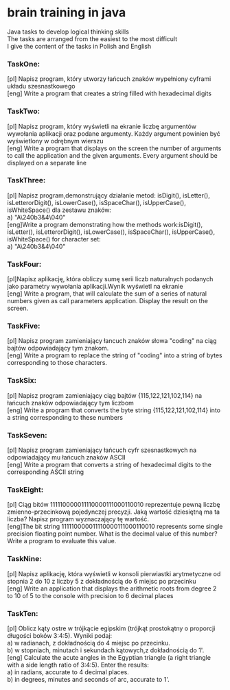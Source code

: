 # brain training in java
Java tasks to develop logical thinking skills<br>
The tasks are arranged from the easiest to the most difficult<br>
I give the content of the tasks in Polish and English<br>
### TaskOne:<br>
[pl] Napisz program, który utworzy łańcuch znaków wypełniony cyframi układu szesnastkowego<br>
[eng] Write a program that creates a string filled with hexadecimal digits<br>
### TaskTwo:<br>
[pl] Napisz program, który wyświetli na ekranie liczbę argumentów wywołania aplikacji oraz podane argumenty. Każdy argument powinien być 
wyświetlony w odrębnym wierszu <br>
[eng] Write a program that displays on the screen the number of arguments to call the application and the given arguments. Every argument should be
displayed on a separate line<br>
### TaskThree: <br>
[pl] Napisz program,demonstrujący działanie metod: isDigit(), isLetter(),
isLetterorDigit(), isLowerCase(), isSpaceChar(), isUpperCase(), isWhiteSpace() dla
zestawu znaków:<br>
a) "A\240b3&4\040"<br>
[eng]Write a program demonstrating how the methods work:isDigit(), isLetter(),
isLetterorDigit(), isLowerCase(), isSpaceChar(), isUpperCase(), isWhiteSpace() for character set:<br>
a) "A\240b3&4\040"<br>
### TaskFour:<br>
[pl]Napisz aplikację, która obliczy sumę serii liczb naturalnych podanych jako parametry wywołania
aplikacji.Wynik wyświetl na ekranie<br>
[eng] Write a program, that will calculate the sum of a series of natural numbers given as call parameters application.
Display the result on the screen. <br>
### TaskFive:<br>
[pl] Napisz program zamieniający łancuch znaków słowa "coding" na ciąg bajtów odpowiadający tym znakom.<br>
[eng] Write a program to replace the string of "coding" into a string of bytes corresponding to those characters. <br>
### TaskSix: <br>
[pl] Napisz program zamieniający ciąg bajtów {115,122,121,102,114} na łańcuch znaków odpowiadający tym liczbom<br>
[eng] Write a program that converts the byte string {115,122,121,102,114} into a string corresponding to these numbers<br>
### TaskSeven: <br>
[pl] Napisz program zamieniający łańcuch cyfr szesnastkowych na odpowiadający mu łańcuch znaków ASCII <br>
[eng] Write a program that converts a string of hexadecimal digits to the corresponding ASCII string<br>
### TaskEight: <br>
[pl] Ciąg bitów 111110000011110000111000110010 reprezentuje pewną liczbę zmienno-przecinkową pojedynczej precyzji.
Jaką wartość dziesiętną ma ta liczba? Napisz program wyznaczający tę wartość.<br>
[eng]The bit string 111110000011110000111000110010 represents some single precision floating point number.
What is the decimal value of this number? Write a program to evaluate this value.<br>
### TaskNine: <br>
[pl] Napisz aplikację, która wyświetli w konsoli pierwiastki arytmetyczne od stopnia 2 do 10 z liczby 5 z dokładnością
do 6 miejsc po przecinku <br>
[eng] Write an application that displays the arithmetic roots from degree 2 to 10 of 5 to the console with precision
to 6 decimal places <br>
### TaskTen: <br>
[pl] Oblicz kąty ostre w trójkącie egipskim (trójkąt prostokątny o proporcji długości boków 3:4:5). Wyniki podaj:<br>
a) w radianach, z dokładnością do 4 miejsc po przecinku. <br>
b) w stopniach, minutach i sekundach kątowych,z dokładnością do 1'.<br>
[eng] Calculate the acute angles in the Egyptian triangle (a right triangle with a side length ratio of 3:4:5).
Enter the results: <br>
a) in radians, accurate to 4 decimal places. <br>
b) in degrees, minutes and seconds of arc, accurate to 1'. <br>